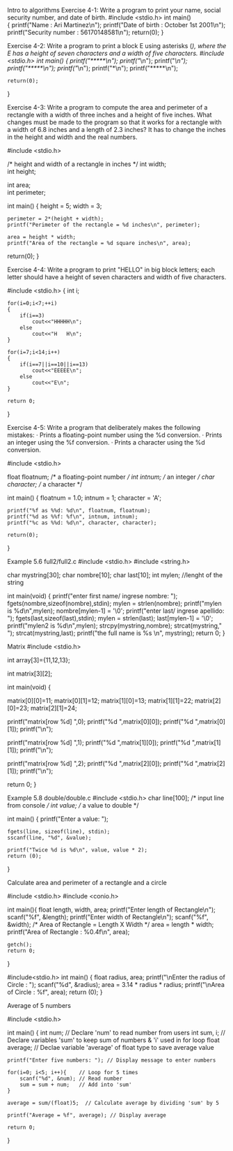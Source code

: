 Intro to algorithms
Exercise 4-1: Write a program to print your name, social security number, and
date of birth.
#include <stdio.h> 
 int main()  
  {
     printf("Name   : Ari Martinez\n"); 
     printf("Date of birth    : October 1st 2001\n"); 
     printf("Security number : 56170148581\n"); 
     return(0); 
  }

Exercise 4-2: Write a program to print a block E using asterisks (*), where the E
has a height of seven characters and a width of five characters.
#include <stdio.h> 
 int main() 
 {
	printf("*****\n");
	printf("*\n");
	printf("*\n");
	printf("*****\n");
	printf("*\n");
	printf("*\n");
	printf("*****\n");

	return(0);
}

Exercise 4-3: Write a program to compute the area and perimeter of a rectangle
with a width of three inches and a height of five inches. What changes must be made
to the program so that it works for a rectangle with a width of 6.8 inches and a
length of 2.3 inches? It has to change the inches in the height and width and the real numbers.

#include <stdio.h> 

/* height and width of a rectangle in inches */
int width;          
int height;         

int area;           
int perimeter;      

int main() {
	height = 5;
	width = 3;

    perimeter = 2*(height + width);
	printf("Perimeter of the rectangle = %d inches\n", perimeter);
	
	area = height * width;
	printf("Area of the rectangle = %d square inches\n", area);

return(0);
}

Exercise 4-4: Write a program to print "HELLO" in big block letters; each letter
should have a height of seven characters and width of five characters.

#include <stdio.h> 
{
    int i;

    for(i=0;i<7;++i)
    {
        if(i==3)
            cout<<"HHHHH\n";
        else
            cout<<"H   H\n";
    }

    for(i=7;i<14;i++)
    {
        if(i==7||i==10||i==13)
            cout<<"EEEEE\n";
        else
            cout<<"E\n";
    }

    return 0;
}


Exercise 4-5: Write a program that deliberately makes the following mistakes:
· Prints a floating-point number using the %d conversion.
· Prints an integer using the %f conversion.
· Prints a character using the %d conversion.

#include <stdio.h>

float floatnum;     /* a floating-point number */
int intnum;         /* an integer */
char character;     /* a character */

int main() {
	floatnum = 1.0;
	intnum = 1;
	character = 'A';

	printf("%f as %%d: %d\n", floatnum, floatnum);
	printf("%d as %%f: %f\n", intnum, intnum);
	printf("%c as %%d: %d\n", character, character);

	return(0);
}

Example 5.6 full2/full2.c
#include <stdio.h>
#include <string.h>

char mystring[30];
char nombre[10];
char last[10];
int mylen; //lenght of the string

int main(void) 
{
  printf("enter first name/ ingrese nombre: ");
  fgets(nombre,sizeof(nombre),stdin);
  mylen = strlen(nombre);
  printf("mylen is %d\n",mylen);
  nombre[mylen-1] = '\0';
  printf("enter last/ ingrese apellido: ");
  fgets(last,sizeof(last),stdin);
  mylen = strlen(last);
  last[mylen-1] = '\0';
  printf("mylen2 is %d\n",mylen);
  strcpy(mystring,nombre);
  strcat(mystring," ");
  strcat(mystring,last);
  printf("the full name is %s \n", mystring);
  return 0;
}

Matrix
#include <stdio.h>

int array[3]={11,12,13};

int matrix[3][2];

int main(void) {

  matrix[0][0]=11;
  matrix[0][1]=12;
  matrix[1][0]=13;
  matrix[1][1]=22;
  matrix[2][0]=23;
  matrix[2][1]=24;

  
  printf("matrix[row %d] ",0);
  printf("%d ",matrix[0][0]);
  printf("%d ",matrix[0][1]);
  printf("\n");

  printf("matrix[row %d] ",1);
  printf("%d ",matrix[1][0]);
  printf("%d ",matrix[1][1]);
  printf("\n");

  printf("matrix[row %d] ",2);
  printf("%d ",matrix[2][0]);
  printf("%d ",matrix[2][1]);
  printf("\n");

  return 0;
}

Example 5.8 double/double.c
#include <stdio.h>
char  line[100];   /* input line from console */
int   value;       /* a value to double */

int main()
{
    printf("Enter a value: ");

    fgets(line, sizeof(line), stdin);
    sscanf(line, "%d", &value);

    printf("Twice %d is %d\n", value, value * 2);
    return (0);
}

Calculate area and perimeter of a rectangle and a circle

#include <stdio.h>
#include <conio.h>
 
int main(){
    float length, width, area;
    printf("Enter length of Rectangle\n");
    scanf("%f", &length);
    printf("Enter width of Rectangle\n");
    scanf("%f", &width);
    /* Area of Rectangle = Length X Width */
    area = length * width;
    printf("Area of Rectangle : %0.4f\n", area);
     
    getch();
    return 0;
}

#include<stdio.h>
int main() {
	float radius, area;
	printf("\nEnter the radius of Circle : ");
	scanf("%d", &radius);
	area = 3.14 * radius * radius;
	printf("\nArea of Circle : %f", area);
	return (0);
}

Average of 5 numbers

#include <stdio.h>

int main()
{
    int num; // Declare 'num' to read number from users
    int sum, i; // Declare variables 'sum' to keep sum of numbers & 'i' used in for loop
    float average; // Declae variable 'average' of float type to save average value  
    
    printf("Enter five numbers: "); // Display message to enter numbers
    
    for(i=0; i<5; i++){    // Loop for 5 times 
        scanf("%d", &num); // Read number
        sum = sum + num;   // Add into 'sum'
    }
    
    average = sum/(float)5;  // Calculate average by dividing 'sum' by 5
    
    printf("Average = %f", average); // Display average 
    
    return 0;
}
